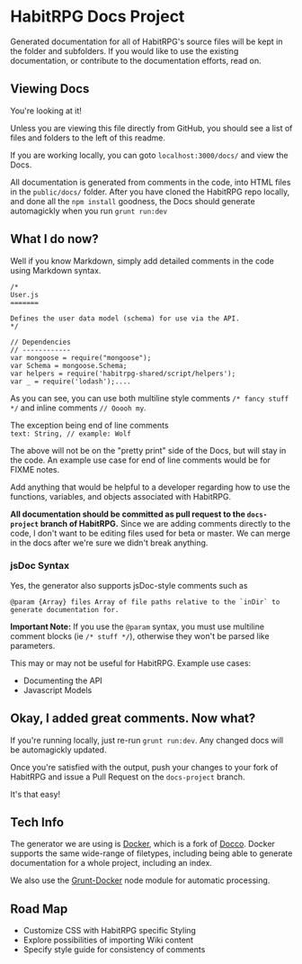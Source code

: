 # HabitRPG Docs Project

Generated documentation for all of HabitRPG's source files will be kept in the folder and subfolders. If you would like to use the existing documentation, or contribute to the documentation efforts, read on.

## Viewing Docs

You're looking at it! 

Unless you are viewing this file directly from GitHub, you should see a list of files and folders to the left of this readme. 

If you are working locally, you can goto `localhost:3000/docs/` and view the Docs. 

All documentation is generated from comments in the code, into HTML files in the `public/docs/` folder. After you have cloned the HabitRPG repo locally, and done all the `npm install` goodness, the Docs should generate automagickly when you run `grunt run:dev`

## What I do now?

Well if you know Markdown, simply add detailed comments in the code using Markdown syntax. 

````
/* 
User.js
=======

Defines the user data model (schema) for use via the API.
*/

// Dependencies
// ------------
var mongoose = require("mongoose");
var Schema = mongoose.Schema;
var helpers = require('habitrpg-shared/script/helpers');
var _ = require('lodash');....
````

As you can see, you can use both multiline style comments `/* fancy stuff */` and inline comments `// Ooooh my`. 

The exception being end of line comments  
`text: String, // example: Wolf `

The above will not be on the "pretty print" side of the Docs, but will stay in the code. An example use case for end of line comments would be for FIXME notes.

Add anything that would be helpful to a developer regarding how to use the functions, variables, and objects associated with HabitRPG.

**All documentation should be committed as pull request to the `docs-project` branch of HabitRPG.** Since we are adding comments directly to the code, I don't want to be editing files used for beta or master. We can merge in the docs after we're sure we didn't break anything. 

### jsDoc Syntax

Yes, the generator also supports jsDoc-style comments such as  
````
@param {Array} files Array of file paths relative to the `inDir` to generate documentation for.
````

**Important Note:** If you use the `@param` syntax, you must use multiline comment blocks (ie `/* stuff */`), otherwise they won't be parsed like parameters.

This may or may not be useful for HabitRPG. Example use cases:  
- Documenting the API  
- Javascript Models

## Okay, I added great comments. Now what?

If you're running locally, just re-run `grunt run:dev`. Any changed docs will be automagickly updated.

Once you're satisfied with the output, push your changes to your fork of HabitRPG and issue a Pull Request on the `docs-project` branch. 

It's that easy!

## Tech Info

The generator we are using is [Docker](https://github.com/jbt/docker), which is a fork of [Docco](http://jashkenas.github.io/docco/). Docker supports the same wide-range of filetypes, including being able to generate documentation for a whole project, including an index.

We also use the [Grunt-Docker](https://github.com/Prevole/grunt-docker) node module for automatic processing.

## Road Map

- Customize CSS with HabitRPG specific Styling  
- Explore possibilities of importing Wiki content  
- Specify style guide for consistency of comments  